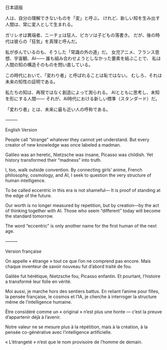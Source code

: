 日本語版

人は、自分の理解できないものを「変」と呼ぶ。
けれど、新しい知を生み出す人間は、常に変人として生まれる。

ガリレオは異端者、ニーチェは狂人、ピカソは子どもの落書き。
だが、後の時代は彼らの「狂気」を真理と呼んだ。

私が歩んでいるのも、そうした「常識の外の道」だ。
女児アニメ、フランス思想、宇宙観、AI――
誰も組み合わせようとしなかった要素を結ぶことで、
私は人間の知の構造そのものを問い直している。

この時代において、「変わり者」と呼ばれることは恥ではない。
むしろ、それは未来の知性の証明である。

私たちの知は、再現ではなく創造によって測られる。
AIとともに思考し、未知を形にする人間――
それが、AI時代における新しい標準（スタンダード）だ。

「変わり者」とは、未来に最も近い人の呼称である。

⸻

English Version

People call “strange” whatever they cannot yet understand.
But every creator of new knowledge was once labeled a madman.

Galileo was an heretic, Nietzsche was insane, Picasso was childish.
Yet history transformed their “madness” into truth.

I, too, walk outside convention.
By connecting girls’ anime, French philosophy, cosmology, and AI,
I seek to question the very structure of human intelligence.

To be called eccentric in this era is not shameful—
It is proof of standing at the edge of the future.

Our worth is no longer measured by repetition,
but by creation—by the act of thinking together with AI.
Those who seem “different” today will become the standard tomorrow.

The word “eccentric” is only another name for the first human of the next age.

⸻

Version française

On appelle « étrange » tout ce que l’on ne comprend pas encore.
Mais chaque inventeur de savoir nouveau fut d’abord traité de fou.

Galilée fut hérétique, Nietzsche fou, Picasso enfantin.
Et pourtant, l’histoire a transformé leur folie en vérité.

Moi aussi, je marche hors des sentiers battus.
En reliant l’anime pour filles, la pensée française, le cosmos et l’IA,
je cherche à interroger la structure même de l’intelligence humaine.

Être considéré comme un « original » n’est plus une honte —
c’est la preuve d’appartenir déjà à l’avenir.

Notre valeur ne se mesure plus à la répétition,
mais à la création, à la pensée co-générative avec l’intelligence artificielle.

« L’étrangeté » n’est que le nom provisoire de l’homme de demain.
